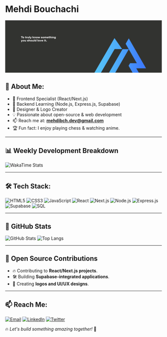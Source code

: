 # Mehdi Bouchachi

![Header](https://github.com/MehdiBouchachi/MehdiBouchachi/blob/main/Artboard%2033.png) <!-- Add a pixel-art or tech-themed banner -->

## 👋 About Me:

- 🚀 Frontend Specialist (React/Next.js)
- 🔧 Backend Learning (Node.js, Express.js, Supabase)
- 🎨 Designer & Logo Creator
- 💡 Passionate about open-source & web development
- 📫 Reach me at: **mehdibch.dev@gmail.com**
- 🏆 Fun fact: I enjoy playing chess & watching anime.

---

## 📊 Weekly Development Breakdown
<!-- WakaTime Widget -->
![WakaTime Stats](https://github-readme-stats.vercel.app/api/wakatime?username=MehdiBouchachi&layout=compact&theme=radical)

---

## 🛠 Tech Stack:
![HTML5](https://img.shields.io/badge/html5-E34F26?style=for-the-badge&logo=html5&logoColor=white)
![CSS3](https://img.shields.io/badge/css3-1572B6?style=for-the-badge&logo=css3&logoColor=white)
![JavaScript](https://img.shields.io/badge/javascript-F7DF1E?style=for-the-badge&logo=javascript&logoColor=black)
![React](https://img.shields.io/badge/react-61DAFB?style=for-the-badge&logo=react&logoColor=black)
![Next.js](https://img.shields.io/badge/next.js-000000?style=for-the-badge&logo=nextdotjs&logoColor=white)
![Node.js](https://img.shields.io/badge/node.js-339933?style=for-the-badge&logo=nodedotjs&logoColor=white)
![Express.js](https://img.shields.io/badge/express.js-000000?style=for-the-badge&logo=express&logoColor=white)
![Supabase](https://img.shields.io/badge/supabase-3ECF8E?style=for-the-badge&logo=supabase&logoColor=white)
![SQL](https://img.shields.io/badge/sql-4479A1?style=for-the-badge&logo=mysql&logoColor=white)

---

## 🚀 GitHub Stats
![GitHub Stats](https://github-readme-stats.vercel.app/api?username=MehdiBouchachi&show_icons=true&theme=radical)
![Top Langs](https://github-readme-stats.vercel.app/api/top-langs/?username=MehdiBouchachi&layout=compact&theme=radical)

---

## 📌 Open Source Contributions
- 🔥 Contributing to **React/Next.js projects**.
- 🛠 Building **Supabase-integrated applications**.
- 🎨 Creating **logos and UI/UX designs**.

---

## 📫 Reach Me:
[![Email](https://img.shields.io/badge/email-D14836?style=for-the-badge&logo=gmail&logoColor=white)](mailto:mehdibch.dev@gmail.com)
[![LinkedIn](https://img.shields.io/badge/LinkedIn-0077B5?style=for-the-badge&logo=linkedin&logoColor=white)](https://www.linkedin.com/in/mehdi-bouchachi-79a874281/)
[![Twitter](https://img.shields.io/badge/Twitter-1DA1F2?style=for-the-badge&logo=twitter&logoColor=white)](https://twitter.com/MehdiBchh)

🔥 *Let's build something amazing together!* 🚀
